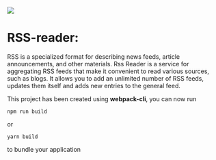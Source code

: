 <a href="https://codeclimate.com/github/PolinaKutsenko/project-RSS-reader/maintainability"><img src="https://api.codeclimate.com/v1/badges/bd4e769e4cc282da78ee/maintainability" /></a>

# RSS-reader:
RSS is a specialized format for describing news feeds, article announcements, and other materials. Rss Reader is a service for aggregating RSS feeds that make it convenient to read various sources, such as blogs. It allows you to add an unlimited number of RSS feeds, updates them itself and adds new entries to the general feed.<br>

This project has been created using **webpack-cli**, you can now run

```
npm run build
```

or

```
yarn build
```

to bundle your application
